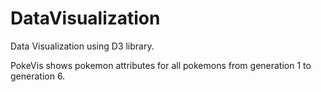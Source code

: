 # DataVisualization

Data Visualization using D3 library.

PokeVis shows pokemon attributes for all pokemons from generation 1 to generation 6.
